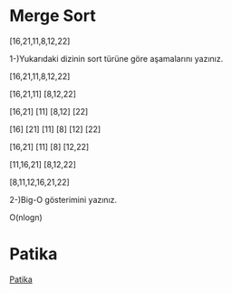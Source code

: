 # Merge Sort
[16,21,11,8,12,22] 

1-)Yukarıdaki dizinin sort türüne göre aşamalarını yazınız.

[16,21,11,8,12,22] 

[16,21,11]   [8,12,22]

[16,21] [11]   [8,12] [22]

[16] [21] [11]   [8] [12] [22]


[16,21] [11]  [8] [12,22]

[11,16,21]  [8,12,22]

[8,11,12,16,21,22]



2-)Big-O gösterimini yazınız.

O(nlogn)

# Patika
[Patika](www.patika.dev) 
